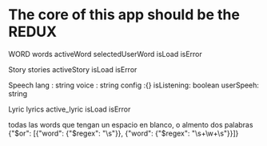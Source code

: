 # The core of this app should be the REDUX
 WORD 
  words
  activeWord
  selectedUserWord
  isLoad
  isError

Story
  stories
  activeStory
  isLoad
  isError

Speech
 lang : string
 voice : string
 config :{}
 isListening: boolean
 userSpeeh: string

Lyric
  lyrics
  active_lyric
  isLoad
  isError


todas las words que tengan un espacio en blanco, o almento dos palabras
{"$or": [{"word": {"$regex": "\\s"}}, {"word": {"$regex": "\\s+\\w+\\s"}}]}



